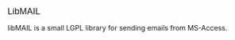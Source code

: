<!DOCTYPE HTML PUBLIC "-//W3C//DTD HTML 4.0 Transitional//EN">
<HTML>
<HEAD>
	<META HTTP-EQUIV="CONTENT-TYPE" CONTENT="text/html; charset=utf-8">
	<TITLE></TITLE>
	<META NAME="GENERATOR" CONTENT="LibreOffice 3.5  (Linux)">
	<META NAME="AUTHOR" CONTENT="Denis ">
	<META NAME="CREATED" CONTENT="20150211;14244300">
	<META NAME="CHANGEDBY" CONTENT="Denis ">
	<META NAME="CHANGED" CONTENT="20150211;14265300">
</HEAD>
<BODY LANG="fr-FR" DIR="LTR">
<P STYLE="margin-top: 0.42cm; page-break-after: avoid"><FONT FACE="Albany, sans-serif"><FONT SIZE=4>LibMAIL</FONT></FONT></P>
<P>libMAIL is a small LGPL library for sending emails from MS-Access.</P>
<P><BR><BR>
</P>
</BODY>
</HTML>